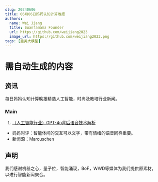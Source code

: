 ```yaml
---
slug: 20240606
title: 06月06日妈妈认知计算晚报
authors:
  name: Wei Jiang
  title: Suanfamama Founder
  url: https://github.com/weijiang2023
  image_url: https://github.com/weijiang2023.png
tags: [垂类大模型]
---
```


# 需自动生成的内容
## 资讯
每日妈妈认知计算晚报精选人工智能，时尚及教培行业新闻。

### Main

1. [（人工智能行业）GPT-4o背后语音技术解析](https://mp.weixin.qq.com/s/RKSrystS53HN4C0POr6PYQ)
* 妈妈时评：智能体间的交互可以文字，带有情绪的语音同样重要。
* 新闻源：Marcuschen

## 声明

我们感谢机器之心，量子位，智能涌现，BoF，WWD等媒体为我们提供原素材，以进行智能新闻聚合。